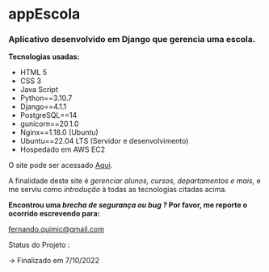 # appEscola

### Aplicativo desenvolvido em Django que gerencia uma escola.

**Tecnologias usadas:**

- HTML 5
- CSS 3
- Java Script
- Python==3.10.7
- Django==4.1.1
- PostgreSQL==14
- gunicorn==20.1.0
- Nginx==1.18.0 (Ubuntu)
- Ubuntu==22.04 LTS (Servidor e desenvolvimento)
- Hospedado em AWS EC2

O site pode ser acessado [Aqui](https://www.appescola.tk/).

A finalidade deste site é *gerenciar alunos, cursos, departamentos e mais*, e me serviu como *introdução* à todas as tecnologias citadas acima.

**Encontrou uma _brecha de segurança ou bug ?_
Por favor, me reporte o ocorrido escrevendo para:**

fernando.quimic@gmail.com

Status do Projeto : 

-> Finalizado em 7/10/2022


